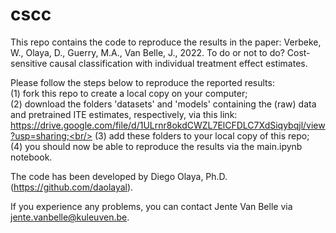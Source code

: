 # cscc
This repo contains the code to reproduce the results in the paper: Verbeke, W., Olaya, D., Guerry, M.A., Van Belle, J., 2022. To do or not to do? Cost-sensitive causal classification with individual treatment effect estimates.

Please follow the steps below to reproduce the reported results:<br/>
(1) fork this repo to create a local copy on your computer;<br/>
(2) download the folders 'datasets' and 'models' containing the (raw) data and pretrained ITE estimates, respectively, via this link: https://drive.google.com/file/d/1ULrnr8okdCWZL7ElCFDLC7XdSiqybqjl/view?usp=sharing;<br/>
(3) add these folders to your local copy of this repo;<br/>
(4) you should now be able to reproduce the results via the main.ipynb notebook.<br/>

The code has been developed by Diego Olaya, Ph.D. (https://github.com/daolayal).

If you experience any problems, you can contact Jente Van Belle via jente.vanbelle@kuleuven.be.

